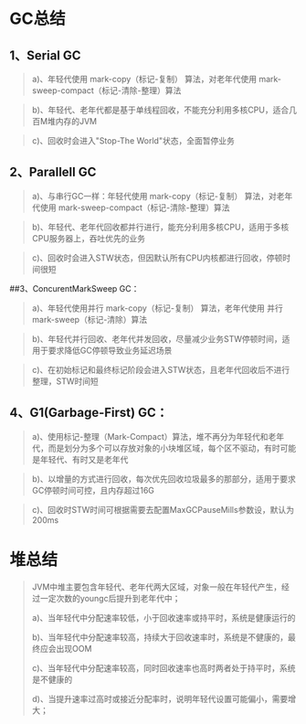 # GC总结

## 1、Serial GC
>a)、年轻代使用 mark-copy（标记-复制） 算法，对老年代使用 mark-sweep-compact（标记-清除-整理）算法

>b)、年轻代、老年代都是基于单线程回收，不能充分利用多核CPU，适合几百M堆内存的JVM

>c)、回收时会进入"Stop-The World"状态，全面暂停业务

## 2、Parallell GC
>a)、与串行GC一样：年轻代使用 mark-copy（标记-复制） 算法，对老年代使用 mark-sweep-compact（标记-清除-整理）算法

>b)、年轻代、老年代回收都并行进行，能充分利用多核CPU，适用于多核CPU服务器上，吞吐优先的业务

>c)、回收时会进入STW状态，但因默认所有CPU内核都进行回收，停顿时间很短

##3、ConcurentMarkSweep GC：
>a)、年轻代使用并行 mark-copy（标记-复制） 算法，老年代使用 并行mark-sweep（标记-清除）算法

>b)、年轻代并行回收、老年代并发回收，尽量减少业务STW停顿时间，适用于要求降低GC停顿导致业务延迟场景

>c)、在初始标记和最终标记阶段会进入STW状态，且老年代回收后不进行整理，STW时间短

## 4、G1(Garbage-First) GC：
>a)、使用标记-整理（Mark-Compact）算法，堆不再分为年轻代和老年代，而是划分为多个可以存放对象的小块堆区域，每个区不驱动，有时可能是年轻代、有时又是老年代

>b)、以增量的方式进行回收，每次优先回收垃圾最多的那部分，适用于要求GC停顿时间可控，且内存超过16G

>c)、回收时STW时间可根据需要去配置MaxGCPauseMills参数设，默认为200ms

# 堆总结
>JVM中堆主要包含年轻代、老年代两大区域，对象一般在年轻代产生，经过一定次数的youngc后提升到老年代中；
>
>a)、当年轻代中分配速率较低，小于回收速率或持平时，系统是健康运行的
>
>b)、当年轻代中分配速率较高，持续大于回收速率时，系统是不健康的，最终应会出现OOM
>
>c)、当年轻代中分配速率较高，同时回收速率也高时两者处于持平时，系统是不健康的
>
>d)、当提升速率过高时或接近分配率时，说明年轻代设置可能偏小，需要增大；
>
